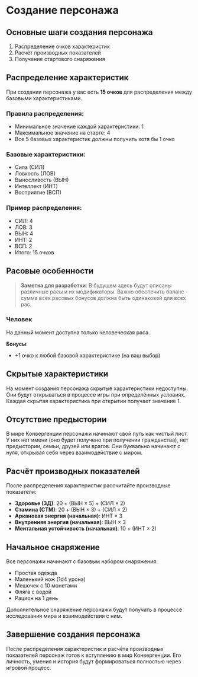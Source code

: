 # Создание персонажа

## Основные шаги создания персонажа

1. Распределение очков характеристик
2. Расчёт производных показателей
3. Получение стартового снаряжения

## Распределение характеристик

При создании персонажа у вас есть **15 очков** для распределения между базовыми характеристиками.

### Правила распределения:
- Минимальное значение каждой характеристики: 1
- Максимальное значение на старте: 4
- Все 5 базовых характеристик должны получить хотя бы 1 очко

### Базовые характеристики:
- Сила (СИЛ)
- Ловкость (ЛОВ)
- Выносливость (ВЫН)
- Интеллект (ИНТ)
- Восприятие (ВСП)

### Пример распределения:
- СИЛ: 4
- ЛОВ: 3
- ВЫН: 4
- ИНТ: 2
- ВСП: 2
- Итого: 15 очков

## Расовые особенности

> **Заметка для разработки**: В будущем здесь будут описаны различные расы и их модификаторы. Важно обеспечить баланс - сумма всех расовых бонусов должна быть одинаковой для всех рас.

### Человек
На данный момент доступна только человеческая раса.

**Бонусы**:
- +1 очко к любой базовой характеристике (на ваш выбор)

## Скрытые характеристики

На момент создания персонажа скрытые характеристики недоступны. Они будут открываться в процессе игры при определённых условиях. Каждая скрытая характеристика при открытии получает значение 1.

## Отсутствие предыстории

В мире Конвергенции персонажи начинают свой путь как чистый лист. У них нет имени (оно будет получено при получении гражданства), нет предыстории, семьи, друзей или врагов. Они буквально начинают с нуля, открывая себя через взаимодействие с миром.

## Расчёт производных показателей

После распределения характеристик рассчитайте производные показатели:

- **Здоровье (ЗД)**: 20 + (ВЫН × 5) + (СИЛ × 2)
- **Стамина (СТМ)**: 20 + (ВЫН × 3) + (СИЛ × 2)
- **Аркановая энергия (начальная)**: ИНТ × 3
- **Внутренняя энергия (начальная)**: ВЫН × 3
- **Ментальная устойчивость (начальная)**: 10 + (ИНТ × 2)

## Начальное снаряжение

Все персонажи начинают с базовым набором снаряжения:
- Простая одежда
- Маленький нож (1d4 урона)
- Мешочек с 10 монетами
- Фляга с водой
- Рацион на 1 день

Дополнительное снаряжение персонажи будут получать в процессе исследования мира и взаимодействия с ним.

## Завершение создания персонажа

После распределения характеристик и расчёта производных показателей персонаж готов к вступлению в мир Конвергенции. Его личность, умения и история будут формироваться полностью через игровой процесс.